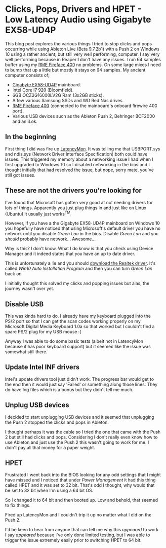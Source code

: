 # Clicks, Pops, Drivers and HPET - Low Latency Audio using Gigabyte EX58-UD4P

This blog post explores the various things I tried to stop clicks and pops occurring while using Ableton Live (Beta 9.7.2b1) with a Push 2 on Windows 10 using a rather ancient, but still very well performing, computer. I say very well performing because in Reaper I don't have any issues. I run 64 samples buffer using my [RME Fireface 400](https://www.rme-audio.de/en/products/fireface_400.php) no problems. On some large mixes I need to bump that up a little but mostly it stays on 64 samples. My ancient computer consists of;

- [Gigabyte EX58-UD4P](http://www.gigabyte.com.au/Motherboard/GA-EX58-UD4P-rev-10#ov) mainboard.
- Intel Core i7 920 (Bloomfield).
- 6GB OCZ3G16000LV2G Ram (3x2GB sticks).
- A few various Samsung SSDs and WD Red Nas drives.
- [RME Fireface 400](https://www.rme-audio.de/en/products/fireface_400.php) (connected to the mainboard's onboard firewire 400 port).
- Various USB devices such as the Ableton Push 2, Behringer BCF2000 and an iLok.

## In the beginning

First thing I did was fire up [LatencyMon](http://www.resplendence.com/latencymon). It was telling me that USBPORT.sys and ndis.sys (Network Driver Interface Specification) both could have issues. This triggered my memory about a networking issue I had when I first upgraded to Windows 10 so I disabled networking in the bios and I thought initially that had resolved the issue, but nope, sorry mate, you've still got issues.

## These are not the drivers you're looking for

I've found that Microsoft has gotten very good at not needing drivers for lots of things. Apparently you just plug things in and just like on Linux (Ubuntu) it usually just works<sup>TM</sup>.

However, if you have a the Gigabyte EX58-UD4P mainboard on Windows 10 you hopefully have noticed that using Microsoft's default driver you have no network until you disable *Green Lan* in the bios. Disable *Green Lan* and you *should* probably have network... Awesome...

Why is this? I don't know. What I do know is that you check using Device Manager and it indeed states that you have an up to date driver.

This is unfortunately a lie and you should [download the Realtek driver](http://www.realtek.com.tw/downloads/downloadsView.aspx?Langid=1&PNid=13&PFid=5&Level=5&Conn=4&DownTypeID=3&GetDown=false). It's called *Win10 Auto Installation Program* and then you can turn *Green Lan* back on.

I initially thought this solved my clicks and popping issues but alas, the journey wasn't over yet.

## Disable USB

This was kinda hard to do. I already have my keyboard plugged into the PS/2 port so that I can get the scan codes working properly on my Microsoft Digital Media Keyboard 1.0a so that worked but I couldn't find a spare PS/2 plug for my USB mouse :(

Anyway I was able to do some basic tests (albeit not in LatencyMon because it has poor keyboard support) but it seemed like the issue was somewhat still there.

## Update Intel INF drivers

Intel's update drivers tool just didn't work. The progress bar would get to the end then it would just say 'Failed' or something along those lines. They do have log files which is a bonus but they didn't tell me much.

## Unplug USB devices

I decided to start unplugging USB devices and it seemed that unplugging the Push 2 stopped the clicks and pops in Ableton.

I thought perhaps it was the cable so I tried the one that came with the Push 2 but still had clicks and pops. Considering I don't really even know how to use Ableton and just use the Push 2 this wasn't going to work for me. I didn't pay all that money for a paper weight.

## HPET

Frustrated I went back into the BIOS looking for any odd settings that I might have missed and I noticed that under *Power Management* it had this thing called HPET and it was set to 32 bit. That's odd I thought, why would that be set to 32 bit when I'm using a 64 bit OS.

So I changed it to 64 bit and then booted up. Low and behold, that seemed to fix things.

Fired up LatencyMon and I couldn't trip it up no matter what I did on the Push 2.

I'd be keen to hear from anyone that can tell me why this *appeared* to work. I say *appeared* because I've only done limited testing, but I was able to trigger the issue extremely easily prior to switching HPET to 64 bit.
